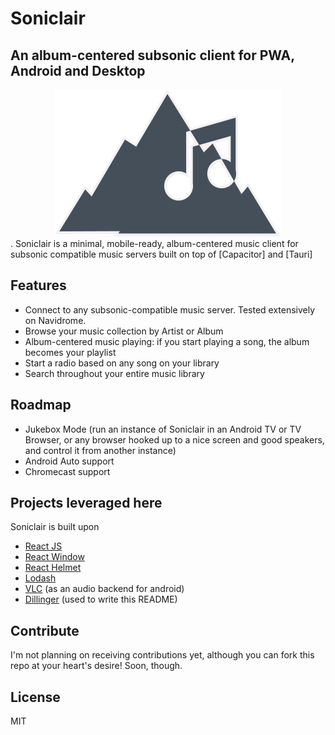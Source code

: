 # Soniclair
## An album-centered subsonic client for PWA, Android and Desktop
<div style="text-align:center">
   <img src="./logo.svg">
</div>.
Soniclair is a minimal, mobile-ready, album-centered music client for subsonic compatible music servers built on top of [Capacitor] and [Tauri]

## Features

- Connect to any subsonic-compatible music server. Tested extensively on Navidrome.
- Browse your music collection by Artist or Album
- Album-centered music playing: if you start playing a song, the album becomes your playlist
- Start a radio based on any song on your library
- Search throughout your entire music library

## Roadmap
- Jukebox Mode (run an instance of Soniclair in an Android TV or TV Browser, or any browser hooked up to a nice screen and good speakers, and control it from another instance)
- Android Auto support
- Chromecast support

## Projects leveraged here

Soniclair is built upon

- [React JS]
- [React Window]
- [React Helmet]
- [Lodash]
- [VLC] (as an audio backend for android)
- [Dillinger] (used to write this README)

## Contribute

I'm not planning on receiving contributions yet, although you can fork this repo at your heart's desire!
Soon, though.

## License

MIT

[//]: # (These are reference links used in the body of this note and get stripped out when the markdown processor does its job. There is no need to format nicely because it shouldn't be seen. Thanks SO - http://stackoverflow.com/questions/4823468/store-comments-in-markdown-syntax)

   [Capacitor]: <https://capacitorjs.com/r>
   [Tauri]: <https://tauri.studio/>
   [React JS]: <https://reactjs.org/>
   [React Window]: <https://github.com/bvaughn/react-window>
   [React Helmet]: <https://github.com/nfl/react-helmet>
   [Lodash]: <https://lodash.com/>
   [VLC]: <https://www.videolan.org/>
   [Dillinger]: <https://github.com/joemccann/dillinger>